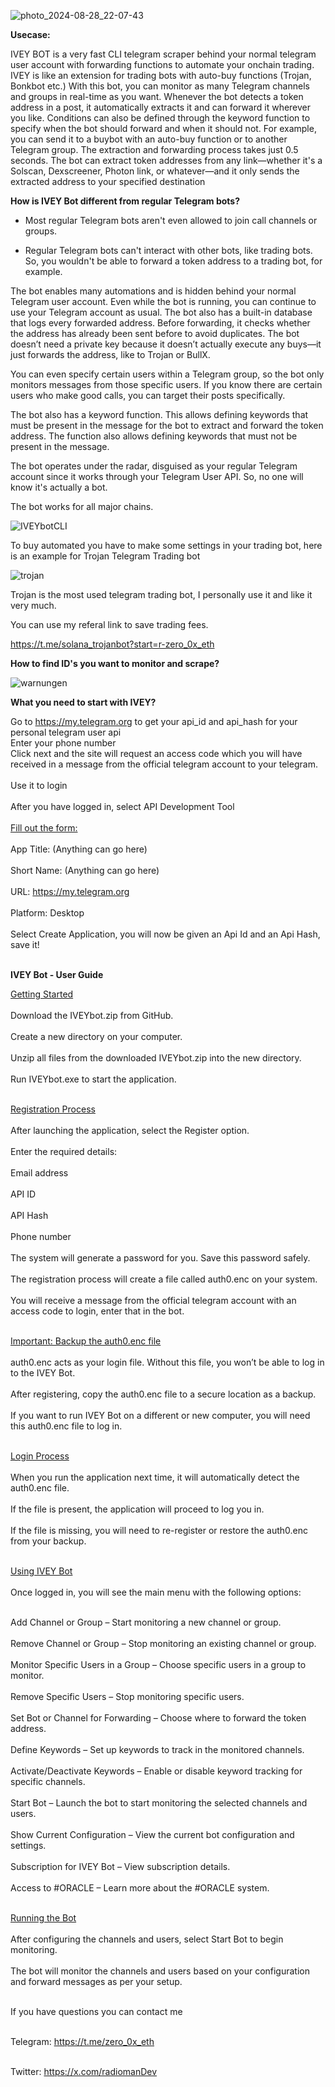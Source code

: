 ![photo_2024-08-28_22-07-43](https://github.com/user-attachments/assets/e1a9aedd-a065-40fb-8670-a43fb1ddd309)

**Usecase:**

IVEY BOT is a very fast CLI telegram scraper behind your normal telegram user account with forwarding functions to automate your onchain trading.
IVEY is like an extension for trading bots with auto-buy functions (Trojan, Bonkbot etc.)
With this bot, you can monitor as many Telegram channels and groups in real-time as you want. Whenever the bot detects a token address in a post, it automatically extracts it and can forward it wherever you like. Conditions can also be defined through the keyword function to specify when the bot should forward and when it should not.
For example, you can send it to a buybot with an auto-buy function or to another Telegram group. The extraction and forwarding process takes just 0.5 seconds. The bot can extract token addresses from
any link—whether it's a Solscan, Dexscreener, Photon link, or whatever—and it only sends the extracted address to your specified destination

**How is IVEY Bot different from regular Telegram bots?**

- Most regular Telegram bots aren't even allowed to join call channels or groups.

- Regular Telegram bots can't interact with other bots, like trading bots. So, you wouldn't be able to forward a token address to a trading bot, for example.

The bot enables many automations and is hidden behind your normal Telegram user account. Even while the bot is running, you can continue to use your Telegram account as usual.
The bot also has a built-in database that logs every forwarded address. Before forwarding, it checks whether the address has already been sent before to avoid duplicates. 
The bot doesn’t need a private key because it doesn’t actually execute any buys—it just forwards the address, like to Trojan or BullX.

You can even specify certain users within a Telegram group, so the bot only monitors messages from those specific users. If you know there are certain users who make good calls, 
you can target their posts specifically. 

The bot also has a keyword function. This allows defining keywords that must be present in the message for the bot to extract and forward the token address. The function also allows defining keywords that must not be present in the message.

The bot operates under the radar, disguised as your regular Telegram account since it works through your Telegram User API. So, no one will know it's actually a bot.

The bot works for all major chains.

![IVEYbotCLI](https://github.com/user-attachments/assets/a1f60615-a1d3-49eb-b74c-a7392cfcde6e)

To buy automated you have to make some settings in your trading bot, here is an example for Trojan Telegram Trading bot

![trojan](https://github.com/user-attachments/assets/5af09371-1cfd-4ad6-a444-429133cb895e)

Trojan is the most used telegram trading bot, I personally use it and like it very much.

You can use my referal link to save trading fees.

https://t.me/solana_trojanbot?start=r-zero_0x_eth

**How to find ID's you want to monitor and scrape?**


![warnungen](https://github.com/user-attachments/assets/38a346f9-ca89-46e4-add1-e42f8b2f6e97)


**What you need to start with IVEY?**

Go to https://my.telegram.org to get your api_id and api_hash for your personal telegram user api<br>
Enter your phone number<br>
Click next and the site will request an access code which you will have received in a message from the official telegram account to your telegram.<br><br>
Use it to login<br><br>
After you have logged in, select API Development Tool<br><br>
<u>Fill out the form:</u><br><br>
App Title: (Anything can go here)<br><br>
Short Name: (Anything can go here)<br><br>
URL: https://my.telegram.org<br><br>
Platform: Desktop<br><br>
Select Create Application, you will now be given an Api Id and an Api Hash, save it!<br><br>

**IVEY Bot - User Guide**

<u>Getting Started</u><br><br>
Download the IVEYbot.zip from GitHub.<br><br>
Create a new directory on your computer.<br><br>
Unzip all files from the downloaded IVEYbot.zip into the new directory.<br><br>
Run IVEYbot.exe to start the application.<br><br>

<u>Registration Process</u><br><br>
After launching the application, select the Register option.<br><br>
Enter the required details:<br><br>
Email address<br><br>
API ID<br><br>
API Hash<br><br>
Phone number<br><br>
The system will generate a password for you. Save this password safely.<br><br>
The registration process will create a file called auth0.enc on your system.<br><br>
You will receive a message from the official telegram account with an access code to login, enter that in the bot.<br><br>

<u>Important: Backup the auth0.enc file</u><br><br>
auth0.enc acts as your login file. Without this file, you won’t be able to log in to the IVEY Bot.<br><br>
After registering, copy the auth0.enc file to a secure location as a backup.<br><br>
If you want to run IVEY Bot on a different or new computer, you will need this auth0.enc file to log in.<br><br>

<u>Login Process</u><br><br>
When you run the application next time, it will automatically detect the auth0.enc file.<br><br>
If the file is present, the application will proceed to log you in.<br><br>
If the file is missing, you will need to re-register or restore the auth0.enc from your backup.<br><br>

<u>Using IVEY Bot</u><br><br>
Once logged in, you will see the main menu with the following options:<br><br>

Add Channel or Group – Start monitoring a new channel or group.<br><br>
Remove Channel or Group – Stop monitoring an existing channel or group.<br><br>
Monitor Specific Users in a Group – Choose specific users in a group to monitor.<br><br>
Remove Specific Users – Stop monitoring specific users.<br><br>
Set Bot or Channel for Forwarding – Choose where to forward the token address.<br><br>
Define Keywords – Set up keywords to track in the monitored channels.<br><br>
Activate/Deactivate Keywords – Enable or disable keyword tracking for specific channels.<br><br>
Start Bot – Launch the bot to start monitoring the selected channels and users.<br><br>
Show Current Configuration – View the current bot configuration and settings.<br><br>
Subscription for IVEY Bot – View subscription details.<br><br>
Access to #ORACLE – Learn more about the #ORACLE system.<br><br>

<u>Running the Bot</u><br><br>
After configuring the channels and users, select Start Bot to begin monitoring.<br><br>
The bot will monitor the channels and users based on your configuration and forward messages as per your setup.<br><br>

If you have questions you can contact me<br><br>

Telegram: https://t.me/zero_0x_eth<br><br>

Twitter: https://x.com/radiomanDev<br><br>
